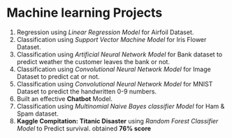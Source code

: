 # Machine learning Projects

1. Regression using *Linear Regression Model* for Airfoil Dataset.
2. Classification using *Support Vector Machine Model* for Iris Flower Dataset.
3. Classification using *Artificial Neural Network Model* for Bank dataset to predict weather the customer leaves the bank or not.
4. Classification using *Convolutional Neural Network Model* for Image Dataset to predict cat or not.
5. Classification using *Convolutional Neural Network Model* for MNIST Dataset to predict the handwritten 0-9 numbers.
6. Built an effective **Chatbot** Model.
7. Classification using *Multinomial Naive Bayes classifier Model* for Ham & Spam dataset.
8. **Kaggle Compitation: Titanic Disaster** using *Random Forest Classifier Model* to Predict survival. obtained **76% score**

